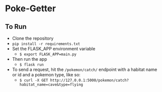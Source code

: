 # Poke-Getter

## To Run

* Clone the repository
* `pip install -r requirements.txt`
* Set the FLASK_APP environment variable 
  * `$ export FLASK_APP=main.py`
* Then run the app
  * `$ flask run`
 * To send a request, hit the `/pokemon/catch/` endpoint with a habitat name or id and a pokemon type, like so:
   * `$ curl -X GET http://127.0.0.1:5000/pokemon/catch?habitat_name=cave&type=flying`
